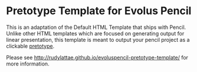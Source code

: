 Pretotype Template for Evolus Pencil
======================================

This is an adaptation of the Default HTML Template that ships with Pencil. Unlike other HTML 
templates which are focused on generating output for linear presentation, this template 
is meant to output your pencil project as a clickable [pretotype](http://www.pretotyping.org).


Please see http://rudylattae.github.io/evoluspencil-pretotype-template/ for more information. 